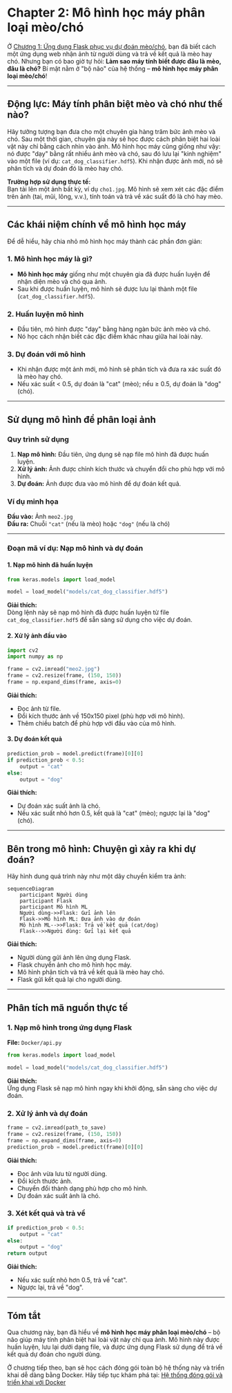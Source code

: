 # Chapter 2: Mô hình học máy phân loại mèo/chó


Ở [Chương 1: Ứng dụng Flask phục vụ dự đoán mèo/chó](01_ứng_dụng_flask_phục_vụ_dự_đoán_mèo_chó_.md), bạn đã biết cách một ứng dụng web nhận ảnh từ người dùng và trả về kết quả là mèo hay chó. Nhưng bạn có bao giờ tự hỏi: **Làm sao máy tính biết được đâu là mèo, đâu là chó?** Bí mật nằm ở "bộ não" của hệ thống – **mô hình học máy phân loại mèo/chó**!

---

## Động lực: Máy tính phân biệt mèo và chó như thế nào?

Hãy tưởng tượng bạn đưa cho một chuyên gia hàng trăm bức ảnh mèo và chó. Sau một thời gian, chuyên gia này sẽ học được cách phân biệt hai loài vật này chỉ bằng cách nhìn vào ảnh. Mô hình học máy cũng giống như vậy: nó được "dạy" bằng rất nhiều ảnh mèo và chó, sau đó lưu lại "kinh nghiệm" vào một file (ví dụ: `cat_dog_classifier.hdf5`). Khi nhận được ảnh mới, nó sẽ phân tích và dự đoán đó là mèo hay chó.

**Trường hợp sử dụng thực tế:**  
Bạn tải lên một ảnh bất kỳ, ví dụ `cho1.jpg`. Mô hình sẽ xem xét các đặc điểm trên ảnh (tai, mũi, lông, v.v.), tính toán và trả về xác suất đó là chó hay mèo.

---

## Các khái niệm chính về mô hình học máy

Để dễ hiểu, hãy chia nhỏ mô hình học máy thành các phần đơn giản:

### 1. Mô hình học máy là gì?

- **Mô hình học máy** giống như một chuyên gia đã được huấn luyện để nhận diện mèo và chó qua ảnh.
- Sau khi được huấn luyện, mô hình sẽ được lưu lại thành một file (`cat_dog_classifier.hdf5`).

### 2. Huấn luyện mô hình

- Đầu tiên, mô hình được "dạy" bằng hàng ngàn bức ảnh mèo và chó.
- Nó học cách nhận biết các đặc điểm khác nhau giữa hai loài này.

### 3. Dự đoán với mô hình

- Khi nhận được một ảnh mới, mô hình sẽ phân tích và đưa ra xác suất đó là mèo hay chó.
- Nếu xác suất < 0.5, dự đoán là "cat" (mèo); nếu ≥ 0.5, dự đoán là "dog" (chó).

---

## Sử dụng mô hình để phân loại ảnh

### Quy trình sử dụng

1. **Nạp mô hình:** Đầu tiên, ứng dụng sẽ nạp file mô hình đã được huấn luyện.
2. **Xử lý ảnh:** Ảnh được chỉnh kích thước và chuyển đổi cho phù hợp với mô hình.
3. **Dự đoán:** Ảnh được đưa vào mô hình để dự đoán kết quả.

### Ví dụ minh họa

**Đầu vào:** Ảnh `meo2.jpg`  
**Đầu ra:** Chuỗi `"cat"` (nếu là mèo) hoặc `"dog"` (nếu là chó)

---

### Đoạn mã ví dụ: Nạp mô hình và dự đoán

#### 1. Nạp mô hình đã huấn luyện

```python
from keras.models import load_model

model = load_model("models/cat_dog_classifier.hdf5")
```

**Giải thích:**  
Dòng lệnh này sẽ nạp mô hình đã được huấn luyện từ file `cat_dog_classifier.hdf5` để sẵn sàng sử dụng cho việc dự đoán.

#### 2. Xử lý ảnh đầu vào

```python
import cv2
import numpy as np

frame = cv2.imread("meo2.jpg")
frame = cv2.resize(frame, (150, 150))
frame = np.expand_dims(frame, axis=0)
```

**Giải thích:**  
- Đọc ảnh từ file.
- Đổi kích thước ảnh về 150x150 pixel (phù hợp với mô hình).
- Thêm chiều batch để phù hợp với đầu vào của mô hình.

#### 3. Dự đoán kết quả

```python
prediction_prob = model.predict(frame)[0][0]
if prediction_prob < 0.5:
    output = "cat"
else:
    output = "dog"
```

**Giải thích:**  
- Dự đoán xác suất ảnh là chó.
- Nếu xác suất nhỏ hơn 0.5, kết quả là "cat" (mèo); ngược lại là "dog" (chó).

---

## Bên trong mô hình: Chuyện gì xảy ra khi dự đoán?

Hãy hình dung quá trình này như một dây chuyền kiểm tra ảnh:

```mermaid
sequenceDiagram
    participant Người dùng
    participant Flask
    participant Mô hình ML
    Người dùng->>Flask: Gửi ảnh lên
    Flask->>Mô hình ML: Đưa ảnh vào dự đoán
    Mô hình ML-->>Flask: Trả về kết quả (cat/dog)
    Flask-->>Người dùng: Gửi lại kết quả
```

**Giải thích:**  
- Người dùng gửi ảnh lên ứng dụng Flask.
- Flask chuyển ảnh cho mô hình học máy.
- Mô hình phân tích và trả về kết quả là mèo hay chó.
- Flask gửi kết quả lại cho người dùng.

---

## Phân tích mã nguồn thực tế

### 1. Nạp mô hình trong ứng dụng Flask

**File:** `Docker/api.py`

```python
from keras.models import load_model

model = load_model("models/cat_dog_classifier.hdf5")
```

**Giải thích:**  
Ứng dụng Flask sẽ nạp mô hình ngay khi khởi động, sẵn sàng cho việc dự đoán.

### 2. Xử lý ảnh và dự đoán

```python
frame = cv2.imread(path_to_save)
frame = cv2.resize(frame, (150, 150))
frame = np.expand_dims(frame, axis=0)
prediction_prob = model.predict(frame)[0][0]
```

**Giải thích:**  
- Đọc ảnh vừa lưu từ người dùng.
- Đổi kích thước ảnh.
- Chuyển đổi thành dạng phù hợp cho mô hình.
- Dự đoán xác suất ảnh là chó.

### 3. Xét kết quả và trả về

```python
if prediction_prob < 0.5:
    output = "cat"
else:
    output = "dog"
return output
```

**Giải thích:**  
- Nếu xác suất nhỏ hơn 0.5, trả về "cat".
- Ngược lại, trả về "dog".

---

## Tóm tắt

Qua chương này, bạn đã hiểu về **mô hình học máy phân loại mèo/chó** – bộ não giúp máy tính phân biệt hai loài vật này chỉ qua ảnh. Mô hình này được huấn luyện, lưu lại dưới dạng file, và được ứng dụng Flask sử dụng để trả về kết quả dự đoán cho người dùng.

Ở chương tiếp theo, bạn sẽ học cách đóng gói toàn bộ hệ thống này và triển khai dễ dàng bằng Docker. Hãy tiếp tục khám phá tại: [Hệ thống đóng gói và triển khai với Docker](03_hệ_thống_đóng_gói_và_triển_khai_với_docker_.md)

